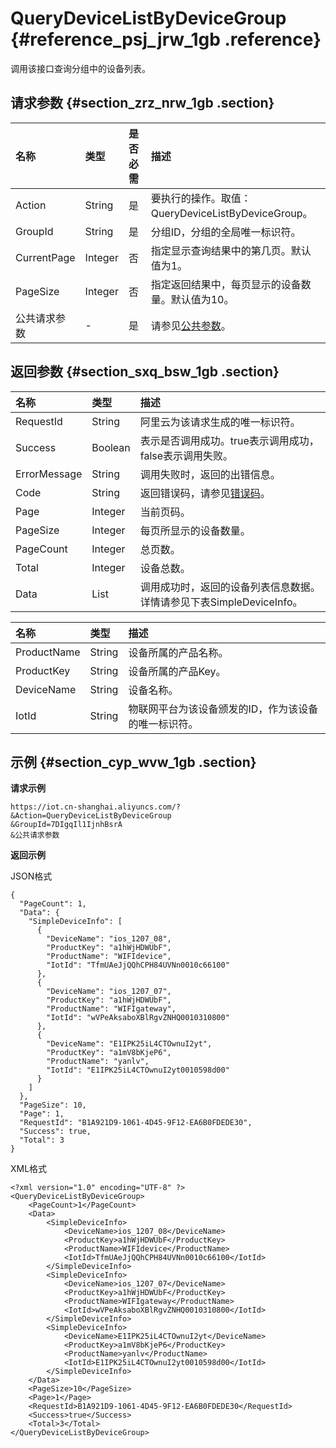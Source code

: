 # QueryDeviceListByDeviceGroup {#reference_psj_jrw_1gb .reference}

调用该接口查询分组中的设备列表。

## 请求参数 {#section_zrz_nrw_1gb .section}

|名称|类型|是否必需|描述|
|:-|:-|:---|:-|
|Action|String|是|要执行的操作。取值：QueryDeviceListByDeviceGroup。|
|GroupId|String|是|分组ID，分组的全局唯一标识符。|
|CurrentPage|Integer|否|指定显示查询结果中的第几页。默认值为1。|
|PageSize|Integer|否|指定返回结果中，每页显示的设备数量。默认值为10。|
|公共请求参数|-|是|请参见[公共参数](intl.zh-CN/云端开发指南/云端API参考/公共参数.md#)。|

## 返回参数 {#section_sxq_bsw_1gb .section}

|名称|类型|描述|
|:-|:-|:-|
|RequestId|String|阿里云为该请求生成的唯一标识符。|
|Success|Boolean|表示是否调用成功。true表示调用成功，false表示调用失败。|
|ErrorMessage|String|调用失败时，返回的出错信息。|
|Code|String|返回错误码，请参见[错误码](intl.zh-CN/云端开发指南/云端API参考/错误码.md#)。|
|Page|Integer|当前页码。|
|PageSize|Integer|每页所显示的设备数量。|
|PageCount|Integer|总页数。|
|Total|Integer|设备总数。|
|Data|List|调用成功时，返回的设备列表信息数据。详情请参见下表SimpleDeviceInfo。|

|名称|类型|描述|
|:-|:-|:-|
|ProductName|String|设备所属的产品名称。|
|ProductKey|String|设备所属的产品Key。|
|DeviceName|String|设备名称。|
|IotId|String|物联网平台为该设备颁发的ID，作为该设备的唯一标识符。|

## 示例 {#section_cyp_wvw_1gb .section}

**请求示例**

```
https://iot.cn-shanghai.aliyuncs.com/?&Action=QueryDeviceListByDeviceGroup
&GroupId=7DIgqIl1IjnhBsrA
&公共请求参数
```

**返回示例**

JSON格式

```
{
  "PageCount": 1,
  "Data": {
    "SimpleDeviceInfo": [
      {
        "DeviceName": "ios_1207_08",
        "ProductKey": "a1hWjHDWUbF",
        "ProductName": "WIFIdevice",
        "IotId": "TfmUAeJjQQhCPH84UVNn0010c66100"
      },
      {
        "DeviceName": "ios_1207_07",
        "ProductKey": "a1hWjHDWUbF",
        "ProductName": "WIFIgateway",
        "IotId": "wVPeAksaboXBlRgvZNHQ0010310800"
      },
      {
        "DeviceName": "E1IPK25iL4CTOwnuI2yt",
        "ProductKey": "a1mV8bKjeP6",
        "ProductName": "yanlv",
        "IotId": "E1IPK25iL4CTOwnuI2yt0010598d00"
      }
    ]
  },
  "PageSize": 10,
  "Page": 1,
  "RequestId": "B1A921D9-1061-4D45-9F12-EA6B0FDEDE30",
  "Success": true,
  "Total": 3
}
```

XML格式

```
<?xml version="1.0" encoding="UTF-8" ?>
<QueryDeviceListByDeviceGroup>
	<PageCount>1</PageCount>
	<Data>
		<SimpleDeviceInfo>
			<DeviceName>ios_1207_08</DeviceName>
			<ProductKey>a1hWjHDWUbF</ProductKey>
			<ProductName>WIFIdevice</ProductName>
			<IotId>TfmUAeJjQQhCPH84UVNn0010c66100</IotId>
		</SimpleDeviceInfo>
		<SimpleDeviceInfo>
			<DeviceName>ios_1207_07</DeviceName>
			<ProductKey>a1hWjHDWUbF</ProductKey>
			<ProductName>WIFIgateway</ProductName>
			<IotId>wVPeAksaboXBlRgvZNHQ0010310800</IotId>
		</SimpleDeviceInfo>
		<SimpleDeviceInfo>
			<DeviceName>E1IPK25iL4CTOwnuI2yt</DeviceName>
			<ProductKey>a1mV8bKjeP6</ProductKey>
			<ProductName>yanlv</ProductName>
			<IotId>E1IPK25iL4CTOwnuI2yt0010598d00</IotId>
		</SimpleDeviceInfo>
	</Data>
	<PageSize>10</PageSize>
	<Page>1</Page>
	<RequestId>B1A921D9-1061-4D45-9F12-EA6B0FDEDE30</RequestId>
	<Success>true</Success>
	<Total>3</Total>
</QueryDeviceListByDeviceGroup>
```

